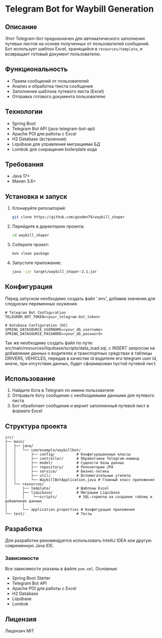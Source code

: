 # Telegram Bot for Waybill Generation

## Описание

Этот Telegram-бот предназначен для автоматического заполнения путевых листов на основе полученных от пользователей сообщений. Бот использует шаблон Excel, хранящийся в `resources/template`, и возвращает готовый документ пользователю.

## Функциональность

- Прием сообщений от пользователей
- Анализ и обработка текста сообщения
- Заполнение шаблона путевого листа (Excel)
- Отправка готового документа пользователю

## Технологии

- Spring Boot
- Telegram Bot API (java-telegram-bot-api)
- Apache POI для работы с Excel
- H2 Database (встроенная)
- Liquibase для управления миграциями БД
- Lombok для сокращения boilerplate кода

## Требования

- Java 17+
- Maven 3.6+

## Установка и запуск

1. Клонируйте репозиторий:
   ```bash
   git clone https://github.com/goodmn79/waybill_shaper
   ```

2. Перейдите в директорию проекта:
   ```bash
   cd waybill_shaper
   ```

3. Соберите проект:
   ```bash
   mvn clean package
   ```

4. Запустите приложение:
   ```bash
   java -jar target/waybill_shaper-2.1.jar
   ```

## Конфигурация

Перед запуском необходимо создать файл '.env', добавив значения для следуюзих переменных окужения:

```env
# Telegram Bot Configuration
TELEGRAM_BOT_TOKEN=<your_telegram-bot_token>

# Database Configuration (H2)
SPRING_DATASOURCE_USERNAME=<your_db_username>
SPRING_DATASOURCE_PASSWORD=<your_db_password>
```

Так же необходимо создать файл по пути: src/main/resources/liquibase/scripts/data_load.sql, с INSERT запросом на добавление данных о водителях и транспортных средствах в таблицы DRIVERS, VEHICLES, передав в качестве id водителя его telegram user id, иначе, при отсутствии данных, будет сформирован пустой путевой лист.

## Использование

1. Найдите бота в Telegram по имени пользователя
2. Отправьте боту сообщение с необходимыми данными для путевого листа
3. Бот обработает сообщение и вернет заполненный путевой лист в формате Excel

## Структура проекта

```
src/
├── main/
│   ├── java/
│   │   └── com/example/waybillbot/
│   │       ├── config/          # Конфигурационные классы
│   │       ├── controller/      # Обработчики Telegram-команд
│   │       ├── model/           # Сущности базы данных
│   │       ├── repository/      # Репозитории JPA
│   │       ├── service/         # Бизнес-логика
│   │       ├── util/            # Вспомогательные утилиты
│   │       └── WaybillBotApplication.java # Главный класс приложения
│   └── resources/
│       ├── template/            # Шаблоны Excel
│       ├── liquibase/           # Миграции Liquibase
│       │    └──scripts/          # SQL-скрипты на создание таблиц и добавление данных
│       │  
│       └── application.properties # Конфигурация приложения
└── test/                        # Тесты
```

## Разработка

Для разработки рекомендуется использовать IntelliJ IDEA или другую современную Java IDE.

### Зависимости

Все зависимости указаны в файле `pom.xml`. Основные:
- Spring Boot Starter
- Telegram Bot API
- Apache POI для работы с Excel
- H2 Database
- Liquibase
- Lombok

## Лицензия

Лицензич MIT
